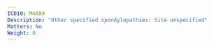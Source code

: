 ```yaml
---
ICD10: M4889
Description: "Other specified spondylopathies: Site unspecified"
Matters: No
Weight: 0
---
```


